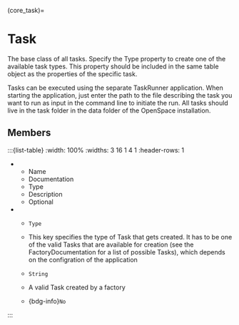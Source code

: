 



(core_task)=
# Task

The base class of all tasks. Specify the Type property to create one of the available task types. This property should be included in the same table object as the properties of the specific task.

Tasks can be executed using the separate TaskRunner application. When starting the application, just enter the path to the file describing the task you want to run as input in the command line to initiate the run. All tasks should live in the task folder in the data folder of the OpenSpace installation.


## Members


:::{list-table}
:width: 100%
:widths: 3 16 1 4 1
:header-rows: 1
*   - Name
    - Documentation
    - Type
    - Description
    - Optional

*   - `Type`
    - This key specifies the type of Task that gets created. It has to be one of the valid Tasks that are available for creation (see the FactoryDocumentation for a list of possible Tasks), which depends on the configration of the application
    - `String`
    
    - A valid Task created by a factory 
    
    - {bdg-info}`No`
    
:::








